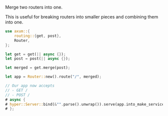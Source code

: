 Merge two routers into one.

This is useful for breaking routers into smaller pieces and combining them
into one.

```rust
use axum::{
    routing::{get, post},
    Router,
};

let get = get(|| async {});
let post = post(|| async {});

let merged = get.merge(post);

let app = Router::new().route("/", merged);

// Our app now accepts
// - GET /
// - POST /
# async {
# hyper::Server::bind(&"".parse().unwrap()).serve(app.into_make_service()).await.unwrap();
# };
```
